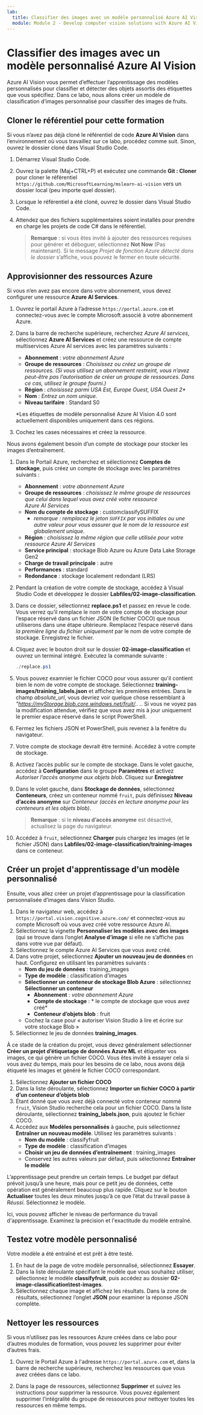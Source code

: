 ```yaml
---
lab:
  title: Classifier des images avec un modèle personnalisé Azure AI Vision
  module: Module 2 - Develop computer vision solutions with Azure AI Vision
---
```


# Classifier des images avec un modèle personnalisé Azure AI Vision

Azure AI Vision vous permet d’effectuer l’apprentissage des modèles personnalisés pour classifier et détecter des objets assortis des étiquettes que vous spécifiez. Dans ce labo, nous allons créer un modèle de classification d’images personnalisé pour classifier des images de fruits.

## Cloner le référentiel pour cette formation

Si vous n’avez pas déjà cloné le référentiel de code **Azure AI Vision** dans l’environnement où vous travaillez sur ce labo, procédez comme suit. Sinon, ouvrez le dossier cloné dans Visual Studio Code.

1. Démarrez Visual Studio Code.
2. Ouvrez la palette (Maj+CTRL+P) et exécutez une commande **Git : Cloner** pour cloner le référentiel `https://github.com/MicrosoftLearning/mslearn-ai-vision` vers un dossier local (peu importe quel dossier).
3. Lorsque le référentiel a été cloné, ouvrez le dossier dans Visual Studio Code.
4. Attendez que des fichiers supplémentaires soient installés pour prendre en charge les projets de code C# dans le référentiel.

    > **Remarque** : si vous êtes invité à ajouter des ressources requises pour générer et déboguer, sélectionnez **Not Now** (Pas maintenant). Si le message *Projet de fonction Azure détecté dans le dossier* s’affiche, vous pouvez le fermer en toute sécurité.

## Approvisionner des ressources Azure

Si vous n’en avez pas encore dans votre abonnement, vous devez configurer une ressource **Azure AI Services**.

1. Ouvrez le portail Azure à l’adresse `https://portal.azure.com` et connectez-vous avec le compte Microsoft associé à votre abonnement Azure.
2. Dans la barre de recherche supérieure, recherchez *Azure AI services*, sélectionnez **Azure AI Services** et créez une ressource de compte multiservices Azure AI services avec les paramètres suivants :
    - **Abonnement** : *votre abonnement Azure*
    - **Groupe de ressources** : *Choisissez ou créez un groupe de ressources. (Si vous utilisez un abonnement restreint, vous n’avez peut-être pas l’autorisation de créer un groupe de ressources. Dans ce cas, utilisez le groupe fourni.)*
    - **Région** : *choisissez parmi USA Est, Europe Ouest, USA Ouest 2\**
    - **Nom** : *Entrez un nom unique.*
    - **Niveau tarifaire** : Standard S0

    \*Les étiquettes de modèle personnalisé Azure AI Vision 4.0 sont actuellement disponibles uniquement dans ces régions.

3. Cochez les cases nécessaires et créez la ressource.
<!--4. When the resource has been deployed, go to it and view its **Keys and Endpoint** page. You will need the endpoint and one of the keys from this page in a future step. Save them off or leave this browser tab open.-->

Nous avons également besoin d’un compte de stockage pour stocker les images d’entraînement.

1. Dans le Portail Azure, recherchez et sélectionnez **Comptes de stockage**, puis créez un compte de stockage avec les paramètres suivants :
    - **Abonnement** : *votre abonnement Azure*
    - **Groupe de ressources** : *choisissez le même groupe de ressources que celui dans lequel vous avez créé votre ressource Azure AI Services*
    - **Nom du compte de stockage** : customclassifySUFFIX 
        - *remarque : remplacez le jeton `SUFFIX` par vos initiales ou une autre valeur pour vous assurer que le nom de la ressource est globalement unique.*
    - **Région** : *choisissez la même région que celle utilisée pour votre ressource Azure AI Services*
    - **Service principal** : stockage Blob Azure ou Azure Data Lake Storage Gen2
    - **Charge de travail principale** : autre
    - **Performances** : standard
    - **Redondance** : stockage localement redondant (LRS)
1. Pendant la création de votre compte de stockage, accédez à Visual Studio Code et développez le dossier **Labfiles/02-image-classification**.
1. Dans ce dossier, sélectionnez **replace.ps1** et passez en revue le code. Vous verrez qu’il remplace le nom de votre compte de stockage pour l’espace réservé dans un fichier JSON (le fichier COCO) que nous utiliserons dans une étape ultérieure. Remplacez l’espace réservé dans *la première ligne du fichier uniquement* par le nom de votre compte de stockage. Enregistrez le fichier.
1. Cliquez avec le bouton droit sur le dossier **02-image-classification** et ouvrez un terminal intégré. Exécutez la commande suivante :

    ```powershell
    ./replace.ps1
    ```

1. Vous pouvez examnier le fichier COCO pour vous assurer qu'il contient bien le nom de votre compte de stockage. Sélectionnez **training-images/training_labels.json** et affichez les premières entrées. Dans le champ *absolute_url*, vous devriez voir quelque chose ressemblant à *"https://myStorage.blob.core.windows.net/fruit/.. .*. Si vous ne voyez pas la modification attendue, vérifiez que vous avez mis à jour uniquement le premier espace réservé dans le script PowerShell.
1. Fermez les fichiers JSON et PowerShell, puis revenez à la fenêtre du navigateur.
1. Votre compte de stockage devrait être terminé. Accédez à votre compte de stockage.
1. Activez l’accès public sur le compte de stockage. Dans le volet gauche, accédez à **Configuration** dans le groupe **Paramètres** et activez *Autoriser l’accès anonyme aux objets blob*. Cliquez sur **Enregistrer**
1. Dans le volet gauche, dans **Stockage de données**, sélectionnez **Conteneurs**, créez un conteneur nommé `fruit`, puis définissez **Niveau d’accès anonyme** sur *Conteneur (accès en lecture anonyme pour les conteneurs et les objets blob)*.

    > **Remarque** : si le **niveau d’accès anonyme** est désactivé, actualisez la page du navigateur.

1. Accédez à `fruit`, sélectionnez **Charger** puis chargez les images (et le fichier JSON) dans **Labfiles/02-image-classification/training-images** dans ce conteneur.

## Créer un projet d'apprentissage d'un modèle personnalisé

Ensuite, vous allez créer un projet d’apprentissage pour la classification personnalisée d’images dans Vision Studio.

1. Dans le navigateur web, accédez à `https://portal.vision.cognitive.azure.com/` et connectez-vous au compte Microsoft où vous avez créé votre ressource Azure AI.
1. Sélectionnez la vignette **Personnaliser les modèles avec des images** (qui se trouve dans l’onglet **Analyse d’image** si elle ne s’affiche pas dans votre vue par défaut).
1. Sélectionnez le compte Azure AI Services que vous avez créé.
1. Dans votre projet, sélectionnez **Ajouter un nouveau jeu de données** en haut. Configurez  en utilisant les paramètres suivants :
    - **Nom du jeu de données** : training_images
    - **Type de modèle** : classification d’images
    - **Sélectionner un conteneur de stockage Blob Azure** : sélectionnez **Sélectionner un conteneur**
        - **Abonnement** : *votre abonnement Azure*
        - **Compte de stockage** : * le compte de stockage que vous avez créé*
        - **Conteneur d’objets blob** : fruit
    - Cochez la case pour « autoriser Vision Studio à lire et écrire sur votre stockage Blob »
1. Sélectionnez le jeu de données **training_images**.

À ce stade de la création du projet, vous devez généralement sélectionner **Créer un projet d’étiquetage de données Azure ML** et étiqueter vos images, ce qui génère un fichier COCO. Vous êtes invité à essayer cela si vous avez du temps, mais pour les besoins de ce labo, nous avons déjà étiqueté les images et généré le fichier COCO correspondant.

1. Sélectionnez **Ajouter un fichier COCO**
1. Dans la liste déroulante, sélectionnez **Importer un fichier COCO à partir d’un conteneur d’objets blob**
1. Étant donné que vous avez déjà connecté votre conteneur nommé `fruit`, Vision Studio recherche cela pour un fichier COCO. Dans la liste déroulante, sélectionnez **training_labels.json**, puis ajoutez le fichier COCO.
1. Accédez aux **Modèles personnalisés** à gauche, puis sélectionnez **Entraîner un nouveau modèle**. Utilisez les paramètres suivants :
    - **Nom du modèle** : classifyfruit
    - **Type de modèle** : classification d’images
    - **Choisir un jeu de données d’entraînement** : training_images
    - Conservez les autres valeurs par défaut, puis sélectionnez **Entraîner le modèle**

L’apprentissage peut prendre un certain temps. Le budget par défaut prévoit jusqu’à une heure, mais pour ce petit jeu de données, cette opération est généralement beaucoup plus rapide. Cliquez sur le bouton **Actualiser** toutes les deux minutes jusqu’à ce que l’état du travail passe à *Réussi*. Sélectionnez le modèle.

Ici, vous pouvez afficher le niveau de performance du travail d'apprentissage. Examinez la précision et l'exactitude du modèle entraîné.

## Testez votre modèle personnalisé

Votre modèle a été entraîné et est prêt à être testé.

1. En haut de la page de votre modèle personnalisé, sélectionnez **Essayer**.
1. Dans la liste déroulante spécifiant le modèle que vous souhaitez utiliser, sélectionnez le modèle **classifyfruit**, puis accédez au dossier **02-image-classification\test-images**.
1. Sélectionnez chaque image et affichez les résultats. Dans la zone de résultats, sélectionnez l’onglet **JSON** pour examiner la réponse JSON complète.

<!-- Option coding example to run-->
## Nettoyer les ressources

Si vous n’utilisez pas les ressources Azure créées dans ce labo pour d’autres modules de formation, vous pouvez les supprimer pour éviter d’autres frais.

1. Ouvrez le Portail Azure à l'adresse `https://portal.azure.com` et, dans la barre de recherche supérieure, recherchez les ressources que vous avez créées dans ce labo.

2. Dans la page de ressources, sélectionnez **Supprimer** et suivez les instructions pour supprimer la ressource. Vous pouvez également supprimer l’intégralité du groupe de ressources pour nettoyer toutes les ressources en même temps.
